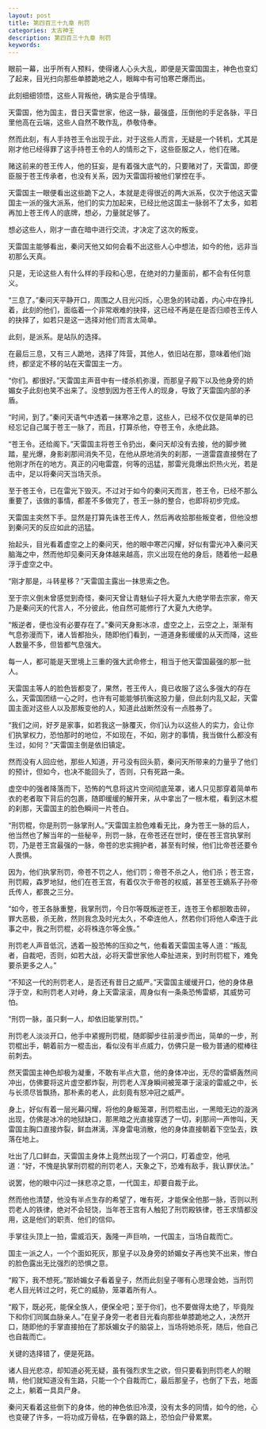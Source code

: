 ```yaml
---
layout: post
title: 第四百三十九章 刑罚
categories: 太古神王
description: 第四百三十九章 刑罚
keywords:
---
```


眼前一幕，出乎所有人预料，使得诸人心头大乱，即便是天雷国国主，神色也变幻了起来，目光扫向那些单膝跪地之人，眼眸中有可怕寒芒爆而出。

此刻细细领悟，这些人背叛他，确实是合乎情理。

天雷国，他为国主，昔日天雷世家，他这一脉，最强盛，压倒他的手足各脉，平日里他高在云端，这些人自然不敢作乱，恭敬侍奉。

然而此刻，有人手持苍王令出现于此，对于这些人而言，无疑是一个转机，尤其是刚才他已经得罪了这手持苍王令的人的情形之下，这些臣服之人，他们在赌。

赌这前来的苍王传人，他的狂妄，是有着强大底气的，只要赌对了，天雷国，即便臣服于苍王传承者，也没有关系，因为天雷国将被他们掌控在手。

天雷国主一眼便看出这些跪下之人，本就是走得很近的两大派系，仅次于他这天雷国主一派的强大派系，他们的实力加起来，已经比他这国主一脉弱不了太多，如若再加上苍王传人的底牌，想必，力量就足够了。

想必这些人，刚才一直在暗中进行交流，才决定了这次的叛变。

天雷国主能够看出，秦问天他又如何会看不出这些人心中想法，如今的他，远非当初那么天真。

只是，无论这些人有什么样的手段和心思，在绝对的力量面前，都不会有任何意义。

“三息了。”秦问天平静开口，周围之人目光闪烁，心思急的转动着，内心中在挣扎着，此刻的他们，面临着一个非常艰难的抉择，这已经不再是在是否归顺苍王传人的抉择了，如若只是这一选择对他们而言太简单。

此刻，是派系。是站队的选择。

在最后三息，又有三人跪地，选择了阵营，其他人，依旧站在那，意味着他们始终，都坚定不移的站在天雷国主一方。

“你们。都很好。”天雷国主声音中有一缕杀机弥漫，而那皇子殿下以及他身旁的娇媚女子此刻也笑不出来了。没想到因为苍王传人的现身，导致了天雷国内部的矛盾。

“时间，到了。”秦问天语气中透着一抹寒冷之意，这些人，已经不仅仅是简单的已经忘记自己属于苍王一脉了，而且，打算杀他，夺苍王令，永绝此路。

“苍王令。还给阁下。”天雷国主将苍王令扔出，秦问天却没有去接，他的脚步微踏，星光爆，身影刹那间消失不见，在他从原地消失的刹那，一道雷霆直接劈在了他刚才所在的地方。真正的闪电雷霆，何等的迅猛，那雷光竟爆出炽热火光，若是击中，足以将秦问天当场灭杀。

至于苍王令，已在雷光下毁灭。不过对于如今的秦问天而言，苍王令，已经不那么重要了，该做的事情，都差不多做完了，苍王一脉的整合，也即将初步完成。

天雷国主突然下手。显然是打算先诛苍王传人，然后再收拾那些叛变者，但他没想到秦问天的反应如此的迅猛。

抬起头，目光看着虚空之上的秦问天，他的眼中寒芒闪耀，好似有雷光冲入秦问天脑海之中，然而他却见秦问天身体越来越高，宗义出现在他的身后，随着他一起悬浮于虚空之中。

“刚才那是，斗转星移？”天雷国主露出一抹思索之色。

至于宗义倒未曾感觉到奇怪，秦问天曾让青魅仙子将大夏九大绝学带去宗家，帝天乃是秦问天的代言人，不分彼此，他自然可能修行了大夏九大绝学。

“叛逆者，便也没有必要存在了。”秦问天身影冰凉，虚空之上，云空之上，渐渐有气息弥漫而下，诸人皆都抬头，随即他们看到，一道道身影缓缓的从天而降，这些人数量不多，但皆都气息强大。

每一人，都可能是天罡境上三重的强大武命修士，相当于他天雷国最强的那一批人。

天雷国主等人的脸色皆都变了，果然，苍王传人，竟已收服了这么多强大的存在么，天雷国团结一心之时，也许有可能能够抗衡这股力量，但此刻内乱又起，天雷国主面对这些人以及那叛变他的人，知道此战断然没有一点胜券了。

“我们之间，好歹是家事，如若我这一脉覆灭，你们认为以这些人的实力，会让你们执掌权力，恐怕那时的地位，不如现在，不如，刚才的事情，我当做什么都没有生过，如何？”天雷国主倒是依旧镇定。

然而没有人回应他，那些人知道，开弓没有回头箭，秦问天所带来的力量乎了他们的预计，但如今，也决不能回头了，否则，只有死路一条。

虚空中的强者降落而下，恐怖的气息将这片空间彻底笼罩，诸人只见那穿着简单布衣的老者取下背后的包裹，随即缓缓的解开来，从中拿出了一根木棍，看到这木棍的刹那，天雷国主的脸色瞬间一片苍白。

“刑罚棍，你是刑罚一脉掌刑人。”天雷国主脸色难看无比，身为苍王一脉的后人，他当然也了解当年的一些秘辛，刑罚一脉，在帝苍还在世时，便在苍王宫执掌刑罚，乃是苍王宫最强的一脉，帝苍的忠实拥护者，甚至有时候，他们比帝苍还要令人畏惧。

因为，他们执掌刑罚，帝苍不罚之人，他们罚；帝苍不杀之人，他们杀；苍王宫，刑罚殿，森罗地狱，他们在苍王宫，有着仅次于帝苍的权威，甚至苍王嫡系子孙帝氏传人，都畏之三分。

“如今，苍王各脉重整，我掌刑罚，今日尔等既叛逆苍王，连苍王令都胆敢击碎，罪大恶极，杀无赦，然则我念及时光太久，不牵连他人，然若你们将他人牵连于此事之中，我之刑罚棍，必将株连尔等全族。”

刑罚老人声音低沉，透着一股恐怖的压抑之气，他看着天雷国主等人道：“叛乱者，自裁吧，否则，如若大战，必将天雷世家他人牵扯进来，到时刑罚棍下，难免要杀更多之人。”

“不知这一代的刑罚老人，是否还有昔日之威严。”天雷国主缓缓开口，他的身体悬浮于空，和刑罚老人对峙，身上天雷滚滚，周身似有一条条恐怖雷蟒，其威势可怕。

“刑罚一脉，虽只剩一人，却依旧能掌刑罚。”

刑罚老人淡淡开口，他手中紧握刑罚棍，随即脚步往前漫步而出，简单的一步，刑罚棍出手，朝着前方一棍击出，看似没有半点威力，仿佛只是一极为普通的棍棒往前刺去。

然天雷国主神色却极为凝重，不敢有半点大意，他的身体冲出，无尽的雷蟒轰然间冲出，仿佛要将这片虚空都炸裂，刑罚老人浑身瞬间被笼罩于滚滚的雷威之中，长与长须尽皆飘扬，那朴素的老人，此刻竟有怒冲冠之威严。

身上，好似有着一层光幕闪耀，将他的身躯笼罩，刑罚棍击出，一黑暗无边的漩涡出现，仿佛是冰冷的地狱缺口，那黑暗之光直接穿透了一切，刹那间一声惨叫，天雷国主胸口直接炸裂，鲜血淋漓，浑身雷电消散，他的身体直接朝着下空坠去，跌落在地上。

吐出了几口鲜血，天雷国主身体上竟然出现了一个洞口，盯着虚空，他吼道：“好，不愧是执掌刑罚棍的刑罚老人，天象之下，恐难有敌手，我认罪伏法。”

说罢，他的眼中闪过一抹悲凉之意，一代国主，却要自裁于此。

然而他也清楚，他没有半点生存的希望了，唯有死，才能保全他那一脉，否则以刑罚老人的铁律，绝对不会轻饶，当年苍王宫有人触犯了刑罚殿铁律，苍王求情都没用，这是他们的职责、他们的信仰。

手掌往头顶上一拍，雷威滔天，轰隆一声巨响，一代国主，当场自裁而亡。

国主一派之人，一个个面如死灰，那皇子以及身旁的娇媚女子再也笑不出来，惨白的脸色露出无比强烈的恐惧之意。

“殿下，我不想死。”那娇媚女子看着皇子，然而此刻皇子哪有心思理会她，当刑罚老人目光转过之时，死亡的威胁，笼罩着所有人。

“殿下，既必死，能保全族人，便保全吧；至于你们，也不要做得太绝了，毕竟陛下和你们同属血脉亲人。”在皇子身旁一老者目光看向那些单膝跪地之人，决然开口，随即他的手掌直接拍在了那妖媚女子的脑袋上，当场将她杀死，随后，他自己也自裁而亡。

关键的选择错了，便是死路。

诸人目光悲凉，却知道必死无疑，虽有强烈求生之欲，但只要看到刑罚老人的眼睛，他们就知道没有生路，只能一个个自裁而亡，最后那皇子，也倒了下去，地面之上，躺着一具具尸身。

秦问天看着这些倒下的身体，他的神色依旧冷漠，没有太多的同情，如今的他，心也变硬了许多，一将功成万骨枯，在争霸的路上，恐怕会尸骨累累。
